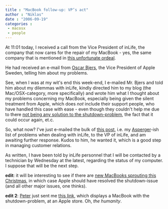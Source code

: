 ```yaml
---
title : "MacBook follow-up: VP’s act"
author : "Niklas"
date : "2006-09-19"
categories : 
 - macosx
 - people
---
```


At 11:01 today, I received a call from the Vice President of inLife, the company that now cares for the repair of my MacBook - yes, the same company that is mentioned in [this unfortunate ordeal](https://niklasblog.com/?p=1059).

He had received an e-mail from [Oscar Bjers](http://itbranschen.idg.se/itfolk/person.asp?n=oscar_bjers&type=2), the Vice President of Apple Sweden, telling him about my problems.

See, when I was at my wit's end this week-end, I e-mailed Mr. Bjers and told him about my dilemmas with inLife, kindly directed him to my blog (the Mac/OSX-category, more specifically) and wrote him what I thought about my problems concerning my MacBook, especially being given the silent treatment from Apple, which does _not_ include their support people, who have handled this case with ease - even though they couldn't help me due to there [not being any solution to the shutdown-problem](http://docs.info.apple.com/article.html?artnum=304308), the fact that it could occur again, et.c.

So, what now? I've just e-mailed the bulk of [this post](https://niklasblog.com/?p=1059), i.e. my [Asperger](http://news.bbc.co.uk/1/hi/health/medical_notes/a-b/1166811.stm)\-ish list of problems when dealing with inLife, to the VP of inLife, and am awaiting further response. Kudos to him, he wanted it, which is a good step in managing customer relations.

As written, I have been told by inLife personnel that I will be contacted by a technician by Wednesday at the latest, regarding the status of my computer. I suppose that will be the next step.

**edit**: it will be interesting to see if there are [new MacBooks sprouting this Christmas](http://www.appleinsider.com/article.php?id=2060), in which case Apple should have resolved the shutdown-issue (and all other major issues, one thinks).

**edit 2**: [Peter](http://tesugen.com) just sent me [this link](http://www.appledefects.com/?p=110), which displays a MacBook with the shutdown-problem, at an Apple store. Oh, _the humanity_.

